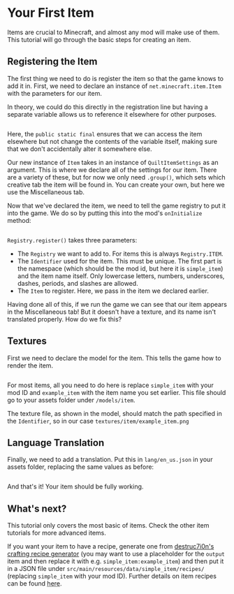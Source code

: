 # Your First Item
Items are crucial to Minecraft, and almost any mod will make use of them. This tutorial will go through the basic steps for creating an item.

## Registering the Item
The first thing we need to do is register the item so that the game knows to add it in. First, we need to declare an instance of `net.minecraft.item.Item` with the parameters for our item.

In theory, we could do this directly in the registration line but having a separate variable allows us to reference it elsewhere for other purposes.

```file:src/main/java/org/quiltmc/wiki/simple_item/SimpleItemExample.java@Declaration
```

Here, the `public static final` ensures that we can access the item elsewhere but not change the contents of the variable itself, making sure that we don't accidentally alter it somewhere else. 

Our new instance of `Item` takes in an instance of `QuiltItemSettings` as an argument. This is where we declare all of the settings for our item. There are a variety of these, but for now we only need `.group()`, which sets which creative tab the item will be found in. You can create your own, but here we use the Miscellaneous tab.

Now that we've declared the item, we need to tell the game registry to put it into the game. We do so by putting this into the mod's `onInitialize` method:

```file:src/main/java/org/quiltmc/wiki/simple_item/SimpleItemExample.java@Registration
```

`Registry.register()` takes three parameters:
- The `Registry` we want to add to. For items this is always `Registry.ITEM`.
- The `Identifier` used for the item. This must be unique. The first part is the namespace (which should be the mod id, but here it is `simple_item`) and the item name itself. Only lowercase letters, numbers, underscores, dashes, periods, and slashes are allowed.
- The `Item` to register. Here, we pass in the item we declared earlier.

Having done all of this, if we run the game we can see that our item appears in the Miscellaneous tab! But it doesn't have a texture, and its name isn't translated properly. How do we fix this?

## Textures
First we need to declare the model for the item. This tells the game how to render the item.

```file:src/main/resources/assets/simple_item/models/item/example_item.json
```

For most items, all you need to do here is replace `simple_item` with your mod ID and `example_item` with the item name you set earlier. This file should go to your assets folder under `/models/item`.

The texture file, as shown in the model, should match the path specified in the `Identifier`, so in our case `textures/item/example_item.png`

## Language Translation

Finally, we need to add a translation. Put this in `lang/en_us.json` in your assets folder, replacing the same values as before:

```file:src/main/resources/assets/simple_item/lang/en_us.json
```

And that's it! Your item should be fully working.


## What's next?
This tutorial only covers the most basic of items. Check the other item tutorials for more advanced items.

If you want your item to have a recipe, generate one from [destruc7i0n's crafting recipe generator](https://crafting.thedestruc7i0n.ca/) (you may want to use a placeholder for the `output` item and then replace it with e.g. `simple_item:example_item`) and then put it in a JSON file under `src/main/resources/data/simple_item/recipes/` (replacing `simple_item` with your mod ID). Further details on item recipes can be found <abbr title="This documentation is not done yet, but it will be soon!">here</abbr>.
